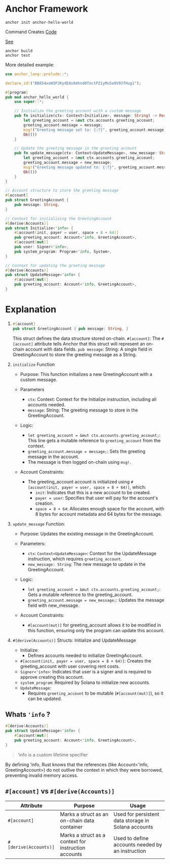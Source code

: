 # Anchor Framework

```
anchor init anchor-hello-world
```

Command Creates [Code](../anchor-hello-world/programs/anchor-hello-world/src/lib.rs)

[See](https://youtu.be/SgpyL2coaPA?t=3081)

```
anchor build
anchor test
```

More detailed example:

```rs
use anchor_lang::prelude::*;

declare_id!("BB854xoW3PJKydEAs8mhnd8TnctPZiyMu5e8V9JfHug1");

#[program]
pub mod anchor_hello_world {
    use super::*;

    // Initialize the greeting account with a custom message
    pub fn initialize(ctx: Context<Initialize>, message: String) -> Result<()> {
        let greeting_account = &mut ctx.accounts.greeting_account;
        greeting_account.message = message;
        msg!("Greeting message set to: {:?}", greeting_account.message);
        Ok(())
    }

    // Update the greeting message in the greeting account
    pub fn update_message(ctx: Context<UpdateMessage>, new_message: String) -> Result<()> {
        let greeting_account = &mut ctx.accounts.greeting_account;
        greeting_account.message = new_message;
        msg!("Greeting message updated to: {:?}", greeting_account.message);
        Ok(())
    }
}

// Account structure to store the greeting message
#[account]
pub struct GreetingAccount {
    pub message: String,
}

// Context for initializing the GreetingAccount
#[derive(Accounts)]
pub struct Initialize<'info> {
    #[account(init, payer = user, space = 8 + 64)]
    pub greeting_account: Account<'info, GreetingAccount>,
    #[account(mut)]
    pub user: Signer<'info>,
    pub system_program: Program<'info, System>,
}

// Context for updating the greeting message
#[derive(Accounts)]
pub struct UpdateMessage<'info> {
    #[account(mut)]
    pub greeting_account: Account<'info, GreetingAccount>,
}
```

# Explanation

1.  
    ```rust
    #[account] 
    pub struct GreetingAccount { pub message: String, }
    ```
    This struct defines the data structure stored on-chain.
    `#[account]`: The `#[account]` attribute tells Anchor that this struct will represent an on-chain account with data fields.
    `pub message`: String: A single field in GreetingAccount to store the greeting message as a String.
2.  `initialize` Function

    - Purpose: This function initializes a new GreetingAccount with a custom message.
    - Parameters 
        - `ctx`: Context<Initialize>: Context for the Initialize instruction, including all accounts needed. 
        - `message`: String: The greeting message to store in the GreetingAccount.
    - Logic:
        - `let greeting_account = &mut ctx.accounts.greeting_account;`: This line gets a mutable reference to `greeting_account` from the context.
        - `greeting_account.message = message;`: Sets the greeting message in the account.
        - The message is then logged on-chain using `msg!`.

    - Account Constraints:
        - The greeting_account account is initialized using `#[account(init, payer = user, space = 8 + 64)]`, which:
            - `init`: Indicates that this is a new account to be created.
            - `payer = user`: Specifies that user will pay for the account's creation.
            - `space = 8 + 64`: Allocates enough space for the account, with 8 bytes for account metadata and 64 bytes for the message.
3. `update_message` Function:
    - Purpose: Updates the existing message in the GreetingAccount.
    - Parameters:
        - `ctx`: `Context<UpdateMessage>`: Context for the UpdateMessage instruction, which requires `greeting_account`.
        - `new_message: String`: The new message to update in the GreetingAccount.
    - Logic:
        - `let greeting_account = &mut ctx.accounts.greeting_account;`: Gets a mutable reference to the greeting_account.
        - `greeting_account.message = new_message;`: Updates the message field with new_message.

    - Account Constraints:
        - `#[account(mut)]` for greeting_account allows it to be modified in this function, ensuring only the program can update this account.
4. `#[derive(Accounts)]` Structs: Initialize and UpdateMessage
    - Initialize:
        - Defines accounts needed to initialize GreetingAccount.
    - `#[account(init, payer = user, space = 8 + 64)]`: Creates the greeting_account with user covering rent costs.
    - `Signer<'info>`: Indicates that user is a signer and is required to approve creating this account.
    - `system_program`: Required by Solana to initialize new accounts.
    - `UpdateMessage`:
        - Requires `greeting_account` to be mutable (`#[account(mut)]`), so it can be updated.


## Whats ```'info``` ?

```rust
#[derive(Accounts)]
pub struct UpdateMessage<'info> {
    #[account(mut)]
    pub greeting_account: Account<'info, GreetingAccount>,
}
```

> ‘info is a custom lifetime specifier

By defining ‘info, Rust knows that the references (like Account<'info, GreetingAccount>) do not outlive the context in which they were borrowed, preventing invalid memory access.

## `#[account]` vs `#[derive(Accounts)]`

| Attribute            | Purpose                                   | Usage                                |
|----------------------|-------------------------------------------|--------------------------------------|
| `#[account]`         | Marks a struct as an on-chain data container | Used for persistent data storage in Solana accounts |
| `#[derive(Accounts)]` | Marks a struct as a context for instruction accounts | Used to define accounts needed by an instruction |
